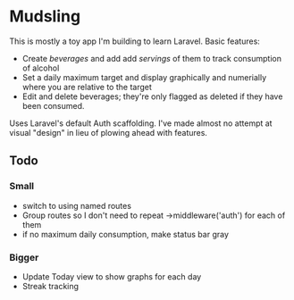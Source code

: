 # Mudsling

This is mostly a toy app I'm building to learn Laravel. Basic features:

* Create _beverages_ and add add _servings_ of them to track consumption of alcohol
* Set a daily maximum target and display graphically and numerially where you are relative to the target
* Edit and delete beverages; they're only flagged as deleted if they have been consumed.

Uses Laravel's default Auth scaffolding. I've made almost no attempt at visual "design" in lieu of plowing ahead with features.

## Todo

### Small
* switch to using named routes
* Group routes so I don't need to repeat ->middleware('auth') for each of them
* if no maximum daily consumption, make status bar gray

### Bigger
* Update Today view to show graphs for each day
* Streak tracking
